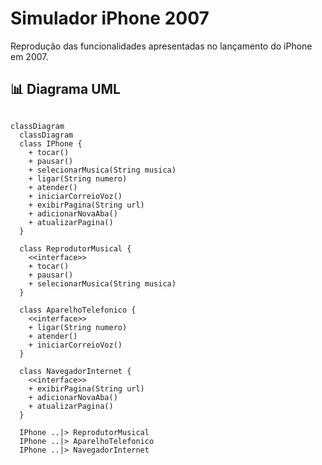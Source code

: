 # Simulador iPhone 2007

Reprodução das funcionalidades apresentadas no lançamento do iPhone em 2007.

## 📊 Diagrama UML

```mermaid

classDiagram
  classDiagram
  class IPhone {
    + tocar()
    + pausar()
    + selecionarMusica(String musica)
    + ligar(String numero)
    + atender()
    + iniciarCorreioVoz()
    + exibirPagina(String url)
    + adicionarNovaAba()
    + atualizarPagina()
  }

  class ReprodutorMusical {
    <<interface>>
    + tocar()
    + pausar()
    + selecionarMusica(String musica)
  }

  class AparelhoTelefonico {
    <<interface>>
    + ligar(String numero)
    + atender()
    + iniciarCorreioVoz()
  }

  class NavegadorInternet {
    <<interface>>
    + exibirPagina(String url)
    + adicionarNovaAba()
    + atualizarPagina()
  }

  IPhone ..|> ReprodutorMusical
  IPhone ..|> AparelhoTelefonico
  IPhone ..|> NavegadorInternet